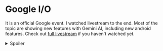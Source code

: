 # Google I/O

It is an official Google event. I watched livestream to the end. Most of the topic are showing new features with Gemini AI, including new android features.
Check out [full livestream](https://youtu.be/XEzRZ35urlk) if you haven't watched yet.

<details>
<summary>Spoiler</summary>
    There was no Android update being mentioned here and I only signed up for android part. Ugh.
</details>
